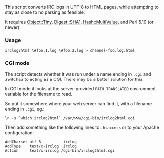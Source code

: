 This script converts IRC logs in UTF-8 to HTML pages, while
attempting to stay as close to no parsing as feasible.

It requires [Object::Tiny][1], [Digest::SHA1][2],
[Hash::MultiValue][3], and Perl 5.10 (or newer).

[1]: http://search.cpan.org/dist/Object-Tiny/
[2]: http://search.cpan.org/dist/Digest-SHA1/
[3]: http://search.cpan.org/dist/Hash::MultiValue/

### Usage

	irclog2html \#foo.1.log \#foo.2.log > channel-foo.log.html

### CGI mode

The script detects whether it was run under a name ending in
`.cgi` and switches to acting as a CGI. There may be a better
solution for this.

In CGI mode it looks at the server-provided `PATH_TRANSLATED`
environment variable for the filename to read.

So put it somewhere where your web server can find it,
with a filename ending in `.cgi`, eg.:

	ln -s `which irclog2html` /var/www/cgi-bin/irclog2html.cgi

Then add something like the following lines to `.htaccess`
or to your Apache configuration:

	AddCharset utf-8         .irclog
	AddType    text/x-irclog .irclog
	Action     text/x-irclog /cgi-bin/irclog2html.cgi

<!-- vim: tw=62
-->
